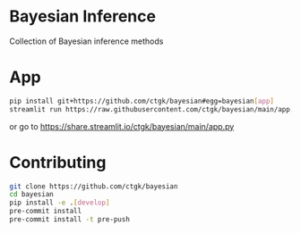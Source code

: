 # Bayesian Inference

Collection of Bayesian inference methods

# App

```bash
pip install git+https://github.com/ctgk/bayesian#egg=bayesian[app]
streamlit run https://raw.githubusercontent.com/ctgk/bayesian/main/app.py
```

or go to <https://share.streamlit.io/ctgk/bayesian/main/app.py>

# Contributing

```bash
git clone https://github.com/ctgk/bayesian
cd bayesian
pip install -e .[develop]
pre-commit install
pre-commit install -t pre-push
```
